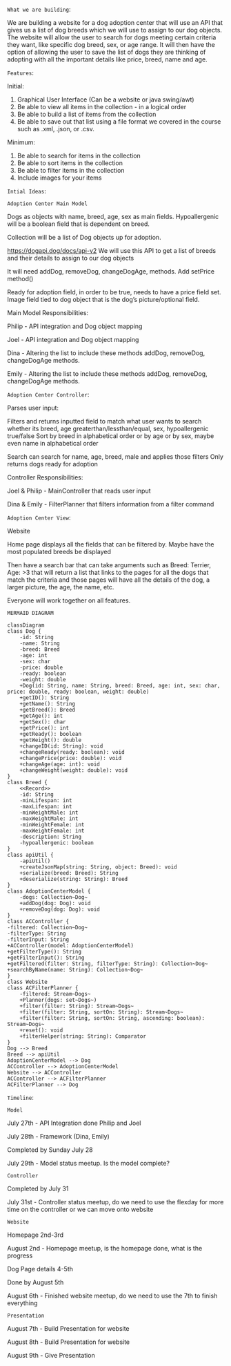 `What we are building`:

We are building a website for a dog adoption center that will use an API that gives us a list of dog breeds which we will use to assign to our dog objects. The website will allow the user to search for dogs meeting certain criteria they want, like specific dog breed, sex, or age range. It will then have the option of allowing the user to save the list of dogs they are thinking of adopting with all the important details like price, breed, name and age.

`Features`: 

Initial: 
1. Graphical User Interface (Can be a website or java swing/awt)
2. Be able to view all items in the collection - in a logical order
3. Be able to build a list of items from the collection
4. Be able to save out that list using a file format we covered in the course such as .xml, .json, or .csv.

Minimum: 
1. Be able to search for items in the collection
2. Be able to sort items in the collection
3. Be able to filter items in the collection
4. Include images for your items

`Intial Ideas`:

`Adoption Center Main Model`

Dogs as objects with name, breed, age, sex as main fields. Hypoallergenic will be a boolean field that is dependent on breed.

Collection will be a list of Dog objects up for adoption.

https://dogapi.dog/docs/api-v2
We will use this API to get a list of breeds and their details to assign to our dog objects

It will need addDog, removeDog, changeDogAge, methods.
Add setPrice method()

Ready for adoption field, in order to be true, needs to have a price field set.
Image field tied to dog object that is the dog’s picture/optional field.

Main Model Responsibilities:

Philip - API integration and Dog object mapping

Joel -  API integration and Dog object mapping

Dina -  Altering the list to include these methods addDog, removeDog, changeDogAge methods.

Emily - Altering the list to include these methods addDog, removeDog, changeDogAge methods. 

`Adoption Center Controller`:

Parses user input:

Filters and returns inputted field to match what user wants to search whether its breed, age greaterthan/lessthan/equal, sex, hypoallergenic true/false
Sort by breed in alphabetical order or by age or by sex, maybe even name in alphabetical order

Search can search for name, age, breed, male and applies those filters
Only returns dogs ready for adoption

Controller Responsibilities:

Joel & Philip - MainController that reads user input

Dina & Emily - FilterPlanner that filters information from a filter command

`Adoption Center View`:

Website

Home page displays all the fields that can be filtered by. Maybe have the most populated breeds be displayed

Then have a search bar that can take arguments such as Breed: Terrier, Age: >3 that will return a list that links to the pages for all the dogs that match the criteria and those pages will have all the details of the dog, a larger picture, the age, the name, etc.

Everyone will work together on all features.


`MERMAID DIAGRAM`
```mermaid
classDiagram
class Dog {
    -id: String
    -name: String
    -breed: Breed
    -age: int
    -sex: char
    -price: double
    -ready: boolean
    -weight: double
    +Dog(id: String, name: String, breed: Breed, age: int, sex: char, price: double, ready: boolean, weight: double)
    +getID(): String
    +getName(): String
    +getBreed(): Breed
    +getAge(): int
    +getSex(): char
    +getPrice(): int
    +getReady(): boolean
    +getWeight(): double
    +changeID(id: String): void
    +changeReady(ready: boolean): void
    +changePrice(price: double): void
    +changeAge(age: int): void
    +changeWeight(weight: double): void
}
class Breed {
    <<Record>>
    -id: String
    -minLifespan: int
    -maxLifespan: int
    -minWeightMale: int
    -maxWeightMale: int
    -minWeightFemale: int
    -maxWeightFemale: int
    -description: String
    -hypoallergenic: boolean
}
class apiUtil {
    -apiUtil()
    +createJsonMap(string: String, object: Breed): void
    +serialize(breed: Breed): String
    +deserialize(string: String): Breed 
}
class AdoptionCenterModel {
    -dogs: Collection~Dog~
    +addDog(dog: Dog): void 
    +removeDog(dog: Dog): void
}
class ACController {
-filtered: Collection~Dog~
-filterType: String
-filterInput: String
+ACController(model: AdoptionCenterModel)
+getFilterType(): String
+getFilterInput(): String
+getFiltered(filter: String, filterType: String): Collection~Dog~
+searchByName(name: String): Collection~Dog~
}
class Website
class ACFilterPlanner {
	-filtered: Stream~Dogs~
	+Planner(dogs: set~Dogs~)
	+filter(filter: String): Stream~Dogs~
	+filter(filter: String, sortOn: String): Stream~Dogs~
	+filter(filter: String, sortOn: String, ascending: boolean): Stream~Dogs~
	+reset(): void
	+filterHelper(string: String): Comparator
}
Dog --> Breed
Breed --> apiUtil
AdoptionCenterModel --> Dog 
ACController --> AdoptionCenterModel
Website --> ACController
ACController --> ACFilterPlanner
ACFilterPlanner --> Dog
```

`Timeline`:

`Model`

July 27th -  API Integration done Philip and Joel

July 28th -  Framework (Dina, Emily) 

Completed by Sunday July 28

July 29th - Model status meetup.  Is the model complete?

`Controller` 

Completed by July 31

July 31st - Controller status meetup, do we need to use the flexday for more time on the controller or we can move onto website

`Website`

Homepage 2nd-3rd 

August 2nd - Homepage meetup, is the homepage done, what is the progress

Dog Page details 4-5th

Done by August 5th 

August 6th - Finished website meetup, do we need to use the 7th to finish everything

`Presentation`

August 7th - Build Presentation for website 

August 8th - Build Presentation for website 

August 9th - Give Presentation 
